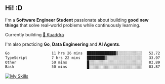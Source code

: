 ## Hi! :D

I'm a **Software Engineer Student** passionate about building **good new things** that solve real-world problems while continuously learning.

Currently building [🎾 Kuaddra](https://kuaddra.com)

I'm also practicing **Go**, **Data Engineering** and **AI Agents**.

<!--START_SECTION:waka-->

```txt
Go                   11 hrs 26 mins  █████████████▒░░░░░░░░░░░   52.72 %
TypeScript           7 hrs 22 mins   ████████▒░░░░░░░░░░░░░░░░   33.97 %
Other                50 mins         █░░░░░░░░░░░░░░░░░░░░░░░░   03.89 %
Bash                 50 mins         █░░░░░░░░░░░░░░░░░░░░░░░░   03.87 %
```

<!--END_SECTION:waka-->
[![My Skills](https://skillicons.dev/icons?i=py,go,java,aws,js,docker,linux)](https://skillicons.dev)

